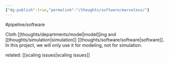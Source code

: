 ```yaml
---
{"dg-publish":true,"permalink":"/thoughts/software/marvelous/"}
---
```


#pipeline/software 

Cloth [[thoughts/departments/model\|model]]ing and [[thoughts/simulation\|simulation]] [[thoughts/software/software\|software]]. In this project, we will only use it for modeling, not for simulation.

related: [[scaling issues\|scaling issues]]